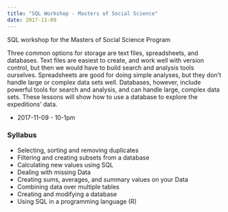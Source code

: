```yaml
---
title: "SQL Workshop - Masters of Social Science"
date: 2017-11-09
---
```


SQL workshop for the Masters of Social Science Program

Three common options for storage are text files, spreadsheets, and databases. Text files are easiest to create, and work well with version control, but then we would have to build search and analysis tools ourselves. Spreadsheets are good for doing simple analyses, but they don’t handle large or complex data sets well. Databases, however, include powerful tools for search and analysis, and can handle large, complex data sets. These lessons will show how to use a database to explore the expeditions’ data.

* 2017-11-09 - 10-1pm

### Syllabus

* Selecting, sorting and removing duplicates
* Filtering and creating subsets from a database
* Calculating new values using SQL
* Dealing with missing Data
* Creating sums, averages, and summary values on your Data
* Combining data over multiple tables
* Creating and modifying a database
* Using SQL in a programming language (R)

